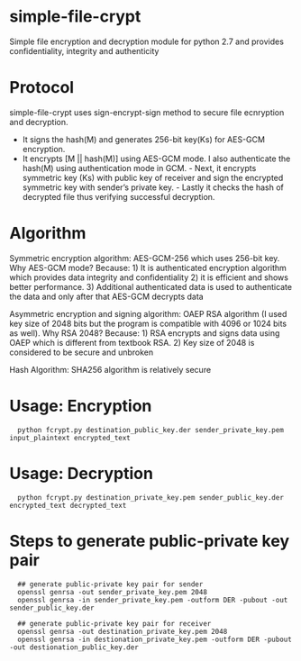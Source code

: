 # simple-file-crypt
Simple file encryption and decryption module for python 2.7 and provides confidentiality, integrity and authenticity

# Protocol
simple-file-crypt uses sign-encrypt-sign method to secure file ecnryption and decryption.
- It signs the hash(M) and generates 256-bit key(Ks) for AES-GCM encryption.
- It encrypts [M || hash(M)] using AES-GCM mode. I also authenticate the hash(M) using authentication mode in GCM.
      - Next, it encrypts symmetric key (Ks) with public key of receiver and sign the encrypted symmetric key with sender’s private key.
      - Lastly it checks the hash of decrypted file thus verifying successful decryption.

# Algorithm
Symmetric encryption algorithm: AES-GCM-256 which uses 256-bit key. Why AES-GCM mode? Because:
      1) It is authenticated encryption algorithm which provides data integrity and confidentiality
 	2) it is efficient and shows better performance. 
      3) Additional authenticated data is used to authenticate the data and only after that AES-GCM decrypts data

Asymmetric encryption and signing algorithm: OAEP RSA algorithm (I used key size of 2048 bits but the program is compatible with 4096 or 1024 bits as well). Why RSA 2048? Because:
      1)	RSA encrypts and signs data using OAEP which is different from textbook RSA.
      2)	Key size of 2048 is considered to be secure and unbroken

Hash Algorithm: SHA256 algorithm is relatively secure

# Usage: Encryption
      python fcrypt.py destination_public_key.der sender_private_key.pem input_plaintext encrypted_text

# Usage: Decryption
      python fcrypt.py destination_private_key.pem sender_public_key.der encrypted_text decrypted_text
      
# Steps to generate public-private key pair
      ## generate public-private key pair for sender
      openssl genrsa -out sender_private_key.pem 2048
      openssl genrsa -in sender_private_key.pem -outform DER -pubout -out sender_public_key.der
      
      ## generate public-private key pair for receiver
      openssl genrsa -out destination_private_key.pem 2048
      openssl genrsa -in destionation_private_key.pem -outform DER -pubout -out destionation_public_key.der
      
